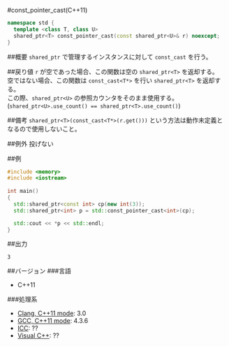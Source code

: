 #const_pointer_cast(C++11)
```cpp
namespace std {
  template <class T, class U>
  shared_ptr<T> const_pointer_cast(const shared_ptr<U>& r) noexcept;
}
```

##概要
`shared_ptr` で管理するインスタンスに対して `const_cast` を行う。 


##戻り値
`r` が空であった場合、この関数は空の `shared_ptr<T>` を返却する。  
空ではない場合、この関数は `const_cast<T*>` を行い `shared_ptr<T>` を返却する。  
この際、`shared_ptr<U>` の参照カウンタをそのまま使用する。(`shared_ptr<U>.use_count() == shared_ptr<T>.use_count()`)  


##備考
`shared_ptr<T>(const_cast<T*>(r.get()))` という方法は動作未定義となるので使用しないこと。


##例外
投げない


##例
```cpp
#include <memory>
#include <iostream>
 
int main()
{
  std::shared_ptr<const int> cp(new int(3));
  std::shared_ptr<int> p = std::const_pointer_cast<int>(cp);

  std::cout << *p << std::endl;
}
```

##出力
```
3
```

##バージョン
###言語
- C++11

###処理系
- [Clang, C++11 mode](/implementation#clang.md): 3.0
- [GCC, C++11 mode](/implementation#gcc.md): 4.3.6
- [ICC](/implementation#icc.md): ??
- [Visual C++](/implementation#visual_cpp.md): ??

